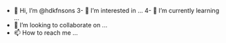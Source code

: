 - 👋 Hi, I’m @hdkfnsons
3- 👀 I’m interested in ...
4- 🌱 I’m currently learning ...
- 💞️ I’m looking to collaborate on ...
- 📫 How to reach me ...

<!---
hdkfnsons/hdkfnsons is a ✨ special ✨ repository because its `README.md` (this file) appears on your GitHub profile.
You can click the Preview link to take a look at your changes.
--->
